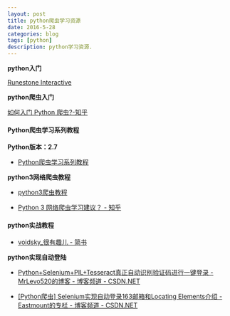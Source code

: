 ```yaml
---
layout: post
title: python爬虫学习资源
date: 2016-5-28
categories: blog
tags: [python]
description: python学习资源.
---
```


**python入门**

[Runestone Interactive](http://interactivepython.org/runestone/default/user/login)

**python爬虫入门** 

[如何入门 Python 爬虫?-知乎](https://www.zhihu.com/question/20899988)

#### Python爬虫学习系列教程

**Python版本：2.7**               

- [Python爬虫学习系列教程](http://cuiqingcai.com/1052.html)

**python3网络爬虫教程**

- [python3爬虫教程](http://aljun.me/category/python%E7%88%AC%E8%99%AB)

- [Python 3 网络爬虫学习建议？ - 知乎](https://www.zhihu.com/question/41277528)


#### python实战教程 

- [voidsky_很有趣儿 - 简书](http://www.jianshu.com/users/30f737ee0051/latest_articles)


**python实现自动登陆**    

- [Python+Selenium+PIL+Tesseract真正自动识别验证码进行一键登录 - MrLevo520的博客 - 博客频道 - CSDN.NET](http://blog.csdn.net/MrLevo520/article/details/51901579)

- [[Python爬虫] Selenium实现自动登录163邮箱和Locating Elements介绍 - Eastmount的专栏 - 博客频道 - CSDN.NET](http://blog.csdn.net/eastmount/article/details/47825633)










